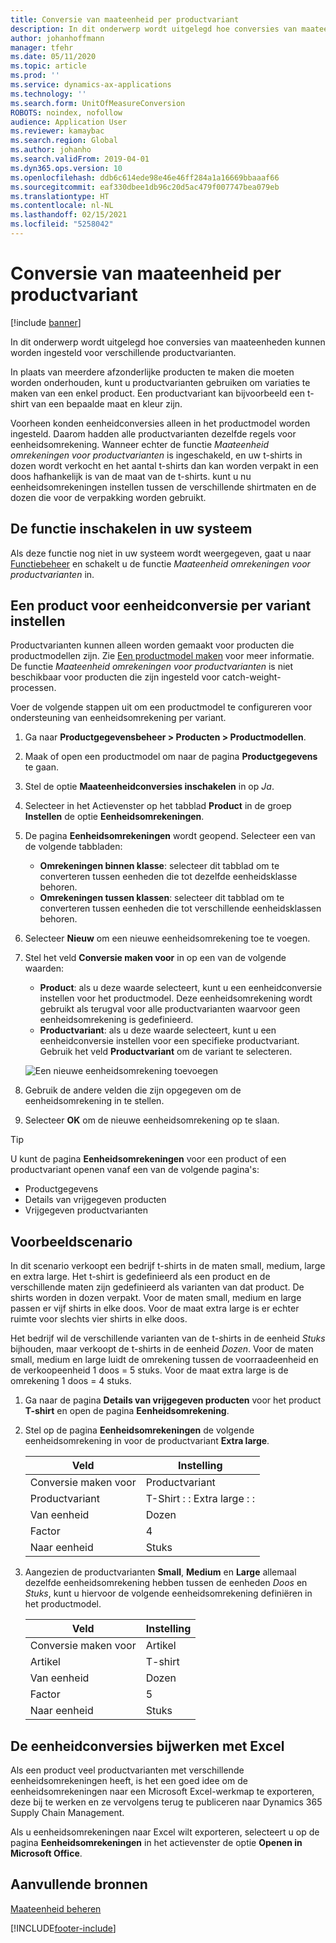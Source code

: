 ```yaml
---
title: Conversie van maateenheid per productvariant
description: In dit onderwerp wordt uitgelegd hoe conversies van maateenheden kunnen worden ingesteld voor productvarianten. Het bevat een voorbeeld van de instellingen.
author: johanhoffmann
manager: tfehr
ms.date: 05/11/2020
ms.topic: article
ms.prod: ''
ms.service: dynamics-ax-applications
ms.technology: ''
ms.search.form: UnitOfMeasureConversion
ROBOTS: noindex, nofollow
audience: Application User
ms.reviewer: kamaybac
ms.search.region: Global
ms.author: johanho
ms.search.validFrom: 2019-04-01
ms.dyn365.ops.version: 10
ms.openlocfilehash: ddb6c614ede98e46e46ff284a1a16669bbaaaf66
ms.sourcegitcommit: eaf330dbee1db96c20d5ac479f007747bea079eb
ms.translationtype: HT
ms.contentlocale: nl-NL
ms.lasthandoff: 02/15/2021
ms.locfileid: "5258042"
---
```

# <a name="unit-of-measure-conversion-per-product-variant"></a>Conversie van maateenheid per productvariant

[!include [banner](../includes/banner.md)]

In dit onderwerp wordt uitgelegd hoe conversies van maateenheden kunnen worden ingesteld voor verschillende productvarianten.

In plaats van meerdere afzonderlijke producten te maken die moeten worden onderhouden, kunt u productvarianten gebruiken om variaties te maken van een enkel product. Een productvariant kan bijvoorbeeld een t-shirt van een bepaalde maat en kleur zijn.

Voorheen konden eenheidconversies alleen in het productmodel worden ingesteld. Daarom hadden alle productvarianten dezelfde regels voor eenheidsomrekening. Wanneer echter de functie *Maateenheid omrekeningen voor productvarianten* is ingeschakeld, en uw t-shirts in dozen wordt verkocht en het aantal t-shirts dan kan worden verpakt in een doos hafhankelijk is van de maat van de t-shirts. kunt u nu eenheidsomrekeningen instellen tussen de verschillende shirtmaten en de dozen die voor de verpakking worden gebruikt.

## <a name="turn-on-the-feature-in-your-system"></a>De functie inschakelen in uw systeem

Als deze functie nog niet in uw systeem wordt weergegeven, gaat u naar [Functiebeheer](../../fin-ops-core/fin-ops/get-started/feature-management/feature-management-overview.md) en schakelt u de functie *Maateenheid omrekeningen voor productvarianten* in.

## <a name="set-up-a-product-for-unit-conversion-per-variant"></a>Een product voor eenheidconversie per variant instellen

Productvarianten kunnen alleen worden gemaakt voor producten die productmodellen zijn. Zie [Een productmodel maken](tasks/create-product-master.md) voor meer informatie. De functie *Maateenheid omrekeningen voor productvarianten* is niet beschikbaar voor producten die zijn ingesteld voor catch-weight-processen.

Voer de volgende stappen uit om een productmodel te configureren voor ondersteuning van eenheidsomrekening per variant.

1. Ga naar **Productgegevensbeheer \> Producten \> Productmodellen**.
1. Maak of open een productmodel om naar de pagina **Productgegevens** te gaan.
1. Stel de optie **Maateenheidconversies inschakelen** in op *Ja*.
1. Selecteer in het Actievenster op het tabblad **Product** in de groep **Instellen** de optie **Eenheidsomrekeningen**.
1. De pagina **Eenheidsomrekeningen** wordt geopend. Selecteer een van de volgende tabbladen:

    - **Omrekeningen binnen klasse**: selecteer dit tabblad om te converteren tussen eenheden die tot dezelfde eenheidsklasse behoren.
    - **Omrekeningen tussen klassen**: selecteer dit tabblad om te converteren tussen eenheden die tot verschillende eenheidsklassen behoren.

1. Selecteer **Nieuw** om een nieuwe eenheidsomrekening toe te voegen.
1. Stel het veld **Conversie maken voor** in op een van de volgende waarden:

    - **Product**: als u deze waarde selecteert, kunt u een eenheidconversie instellen voor het productmodel. Deze eenheidsomrekening wordt gebruikt als terugval voor alle productvarianten waarvoor geen eenheidsomrekening is gedefinieerd.
    - **Productvariant**: als u deze waarde selecteert, kunt u een eenheidconversie instellen voor een specifieke productvariant. Gebruik het veld **Productvariant** om de variant te selecteren.

    ![Een nieuwe eenheidsomrekening toevoegen](media/uom-new-conversion.png "Een nieuwe eenheidsomrekening toevoegen")

1. Gebruik de andere velden die zijn opgegeven om de eenheidsomrekening in te stellen.
1. Selecteer **OK** om de nieuwe eenheidsomrekening op te slaan.

> [!TIP]
> U kunt de pagina **Eenheidsomrekeningen** voor een product of een productvariant openen vanaf een van de volgende pagina's:
> 
> - Productgegevens
> - Details van vrijgegeven producten
> - Vrijgegeven productvarianten

## <a name="example-scenario"></a>Voorbeeldscenario

In dit scenario verkoopt een bedrijf t-shirts in de maten small, medium, large en extra large. Het t-shirt is gedefinieerd als een product en de verschillende maten zijn gedefinieerd als varianten van dat product. De shirts worden in dozen verpakt. Voor de maten small, medium en large passen er vijf shirts in elke doos. Voor de maat extra large is er echter ruimte voor slechts vier shirts in elke doos.

Het bedrijf wil de verschillende varianten van de t-shirts in de eenheid *Stuks* bijhouden, maar verkoopt de t-shirts in de eenheid *Dozen*. Voor de maten small, medium en large luidt de omrekening tussen de voorraadeenheid en de verkoopeenheid 1 doos = 5 stuks. Voor de maat extra large is de omrekening 1 doos = 4 stuks.

1. Ga naar de pagina **Details van vrijgegeven producten** voor het product **T-shirt** en open de pagina **Eenheidsomrekening**.
1. Stel op de pagina **Eenheidsomrekeningen** de volgende eenheidsomrekening in voor de productvariant **Extra large**.

    | Veld                 | Instelling                 |
    |-----------------------|-------------------------|
    | Conversie maken voor | Productvariant         |
    | Productvariant       | T-Shirt : : Extra large : : |
    | Van eenheid             | Dozen                   |
    | Factor                | 4                       |
    | Naar eenheid               | Stuks                  |

1. Aangezien de productvarianten **Small**, **Medium** en **Large** allemaal dezelfde eenheidsomrekening hebben tussen de eenheden *Doos* en *Stuks*, kunt u hiervoor de volgende eenheidsomrekening definiëren in het productmodel.

    | Veld                 | Instelling |
    |-----------------------|---------|
    | Conversie maken voor | Artikel |
    | Artikel               | T-shirt |
    | Van eenheid             | Dozen   |
    | Factor                | 5       |
    | Naar eenheid               | Stuks  |

## <a name="using-excel-to-update-the-unit-conversions"></a>De eenheidconversies bijwerken met Excel

Als een product veel productvarianten met verschillende eenheidsomrekeningen heeft, is het een goed idee om de eenheidsomrekeningen naar een Microsoft Excel-werkmap te exporteren, deze bij te werken en ze vervolgens terug te publiceren naar Dynamics 365 Supply Chain Management.

Als u eenheidsomrekeningen naar Excel wilt exporteren, selecteert u op de pagina **Eenheidsomrekeningen** in het actievenster de optie **Openen in Microsoft Office**.

## <a name="additional-resources"></a>Aanvullende bronnen

[Maateenheid beheren](tasks/manage-unit-measure.md)


[!INCLUDE[footer-include](../../includes/footer-banner.md)]